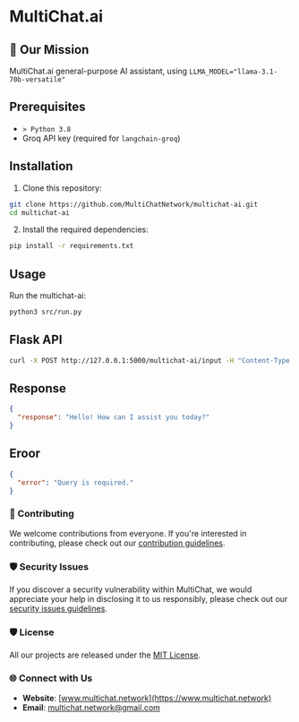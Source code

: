 # MultiChat.ai

## 🌟 Our Mission

MultiChat.ai general-purpose AI assistant, using `LLMA_MODEL="llama-3.1-70b-versatile"`

## Prerequisites

- `> Python 3.8`
- Groq API key (required for `langchain-groq`)

## Installation

1. Clone this repository:

```bash
git clone https://github.com/MultiChatNetwork/multichat-ai.git
cd multichat-ai
```

2. Install the required dependencies:

```bash
pip install -r requirements.txt
```

## Usage

Run the multichat-ai:

```bash
python3 src/run.py
```

## Flask API

```sh
curl -X POST http://127.0.0.1:5000/multichat-ai/input -H "Content-Type: application/json" -d '{"query": "Hi"}'
```

## Response

```json
{
  "response": "Hello! How can I assist you today?"
}
```

## Eroor

```json
{
  "error": "Query is required."
}
```

### 🤝 Contributing
We welcome contributions from everyone. If you're interested in contributing, please check out our [contribution guidelines](https://github.com/MultiChatNetwork/.github/blob/main/CONTRIBUTING.md).

### 🛡️ Security Issues

If you discover a security vulnerability within MultiChat, we would appreciate your help in disclosing it to us responsibly, please check out our [security issues guidelines](https://github.com/MultiChatNetwork/.github/blob/main/SECURITY.md).

### 🛡️ License
All our projects are released under the [MIT License](https://github.com/MultiChatNetwork/.github/blob/main/LICENSE).

### 🌐 Connect with Us
- **Website**: [www.multichat.network](https://www.multichat.network)
- **Email**: [multichat.network@gmail.com](mailto:multichat.network@gmail.com)
